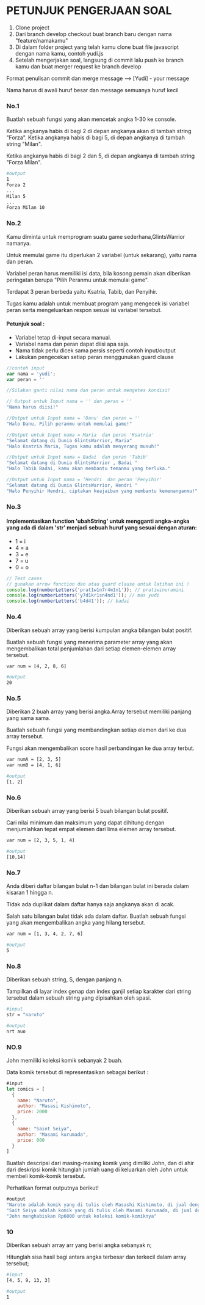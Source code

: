 # PETUNJUK PENGERJAAN SOAL

1. Clone project
2. Dari branch develop checkout buat branch baru dengan nama "feature/namakamu"
3. Di dalam folder project yang telah kamu clone buat file javascript dengan nama kamu, contoh yudi.js
4. Setelah mengerjakan soal, langsung di commit lalu push ke branch kamu dan buat merger request ke branch develop

Format penulisan commit dan merge message --> [Yudi] - your message

Nama harus di awali huruf besar dan message semuanya huruf kecil



### No.1

Buatlah sebuah fungsi yang akan mencetak angka 1-30 ke console.

Ketika angkanya habis di bagi 2 di depan angkanya akan di tambah string "Forza". Ketika angkanya habis di bagi 5, di depan angkanya di tambah string "Milan". 

Ketika angkanya habis di bagi 2 dan 5, di depan angkanya di tambah string "Forza Milan".

```bash
#output
1
Forza 2
...
Milan 5
...
Forza Milan 10
```
### No.2

Kamu diminta untuk memprogram suatu game sederhana,GlintsWarrior  namanya.

Untuk memulai game itu diperlukan 2 variabel (untuk sekarang), yaitu nama dan peran.

Variabel peran harus memiliki isi data, bila kosong pemain akan diberikan peringatan berupa "Pilih Peranmu untuk memulai game".

Terdapat 3 peran berbeda yaitu Ksatria, Tabib, dan Penyihir.

Tugas kamu  adalah untuk membuat program yang mengecek isi variabel peran serta mengeluarkan respon sesuai isi variabel tersebut.

#### Petunjuk soal :

- Variabel tetap di-input secara manual.
- Variabel nama dan peran dapat diisi apa saja.
- Nama tidak perlu dicek sama persis seperti contoh input/output
- Lakukan pengecekan setiap peran menggunukan guard clause

```javascript
//contoh input
var nama = 'yudi';
var peran = ''

//Silakan ganti nilai nama dan peran untuk mengetes kondisi!

// Output untuk Input nama = '' dan peran = ''
"Nama harus diisi!"

//Output untuk Input nama = 'Danu' dan peran = ''
"Halo Danu, Pilih peranmu untuk memulai game!"

//Output untuk Input nama = Maria  dan peran 'Ksatria'
"Selamat datang di Dunia GlintsWarrior, Maria"
"Halo Ksatria Maria, Tugas kamu adalah menyerang musuh!"

//Output untuk Input nama = Badai  dan peran 'Tabib'
"Selamat datang di Dunia GlintsWarrior , Badai "
"Halo Tabib Badai, kamu akan membantu temanmu yang terluka."

//Output untuk Input nama = ‘Hendri  dan peran 'Penyihir'
"Selamat datang di Dunia GlintsWarrior, Hendri "
"Halo Penyihir Hendri, ciptakan keajaiban yang membantu kemenanganmu!"
```
### No.3

#### Implementasikan function 'ubahString' untuk mengganti angka-angka yang ada di dalam 'str' menjadi sebuah huruf yang sesuai dengan aturan:

- 1 = i
- 4 = a
- 3 = e
- 7 = u
- 0 = o

```javascript
// Test cases
// gunakan arrow function dan atau guard clause untuk latihan ini !
console.log(numberLetters('prat1w1n7r4m1n1')); // pratiwinuramini
console.log(numberLetters('y7d1kr1sn4nd1')); // mas yudi 
console.log(numberLetters('b4d41')); // badai
```
### No.4
Diberikan sebuah array yang berisi kumpulan angka bilangan bulat positif.

Buatlah sebuah fungsi yang menerima parameter array yang akan mengembalikan total penjumlahan dari setiap elemen-elemen array tersebut.

```bash
var num = [4, 2, 8, 6]

#output
20
```

### No.5
Diberikan 2 buah array yang berisi angka.Array tersebut memiliki panjang yang sama sama.

Buatlah sebuah fungsi yang membandingkan setiap elemen dari ke dua array tersebut.

Fungsi akan mengembalikan score hasil perbandingan ke dua array terbut.

```bash
var numA = [2, 3, 5]
var numB = [4, 1, 6]

#output
[1, 2]
```

### No.6
Diberikan sebuah array yang berisi 5 buah bilangan bulat positif.

Cari nilai minimum dan maksimum yang dapat dihitung dengan menjumlahkan tepat empat elemen dari lima elemen array tersebut.

```bash
var num = [2, 3, 5, 1, 4]

#output
[10,14]
```
### No.7
Anda diberi daftar bilangan bulat n-1 dan bilangan bulat ini berada dalam kisaran 1 hingga n. 

Tidak ada duplikat dalam daftar hanya saja angkanya akan di acak.

Salah satu bilangan bulat tidak ada dalam daftar. Buatlah sebuah fungsi yang akan mengembalikan angka yang hilang tersebut.

```bash
var num = [1, 3, 4, 2, 7, 6]

#output
5
```

### No.8
Diberikan sebuah string, S, dengan panjang n.

Tampilkan di layar index genap dan index ganjil setiap karakter dari string tersebut dalam sebuah string yang dipisahkan oleh spasi.

```bash
#input
str = "naruto"

#output
nrt auo
```

### NO.9
John memiliki koleksi komik sebanyak 2 buah.

Data komik tersebut di representasikan sebagai berikut :

```javascript
#input
let comics = [
  {
    name: "Naruto",
    author: "Masasi Kishimoto",
    price: 2000
  },
  {
    name: "Saint Seiya",
    author: "Masami kurumada",
    price: 000
  }
]
```
Buatlah descripsi dari masing-masing komik yang dimiliki John, dan di ahir dari deskripsi komik hitunglah jumlah uang di keluarkan oleh John untuk membeli komik-komik tersebut.

Perhatikan format outputnya berikut!

```javascript
#output
"Naroto adalah komik yang di tulis oleh Masashi Kishimoto, di jual dengan harga Rp2000"
"Sait Seiya adalah komik yang di tulis oleh Masami Kurumada, di jual dengan harga Rp4000"
"John menghabiskan Rp6000 untuk koleksi komik-komiknya"
```

### 10
Diberikan sebuah array arr yang berisi angka sebanyak n;

Hitunglah sisa hasil bagi antara angka terbesar dan terkecil dalam array tersebut;

```bash
#input
[4, 5, 9, 13, 3]

#output
1
```

